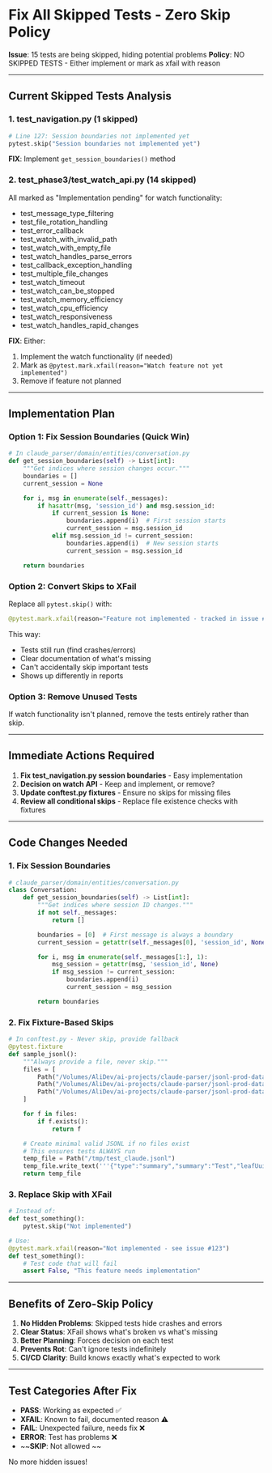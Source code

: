 # Fix All Skipped Tests - Zero Skip Policy

**Issue**: 15 tests are being skipped, hiding potential problems
**Policy**: NO SKIPPED TESTS - Either implement or mark as xfail with reason

---

## Current Skipped Tests Analysis

### 1. test_navigation.py (1 skipped)
```python
# Line 127: Session boundaries not implemented yet
pytest.skip("Session boundaries not implemented yet")
```
**FIX**: Implement `get_session_boundaries()` method

### 2. test_phase3/test_watch_api.py (14 skipped)
All marked as "Implementation pending" for watch functionality:
- test_message_type_filtering
- test_file_rotation_handling
- test_error_callback
- test_watch_with_invalid_path
- test_watch_with_empty_file
- test_watch_handles_parse_errors
- test_callback_exception_handling
- test_multiple_file_changes
- test_watch_timeout
- test_watch_can_be_stopped
- test_watch_memory_efficiency
- test_watch_cpu_efficiency
- test_watch_responsiveness
- test_watch_handles_rapid_changes

**FIX**: Either:
1. Implement the watch functionality (if needed)
2. Mark as `@pytest.mark.xfail(reason="Watch feature not yet implemented")`
3. Remove if feature not planned

---

## Implementation Plan

### Option 1: Fix Session Boundaries (Quick Win)

```python
# In claude_parser/domain/entities/conversation.py
def get_session_boundaries(self) -> List[int]:
    """Get indices where session changes occur."""
    boundaries = []
    current_session = None

    for i, msg in enumerate(self._messages):
        if hasattr(msg, 'session_id') and msg.session_id:
            if current_session is None:
                boundaries.append(i)  # First session starts
                current_session = msg.session_id
            elif msg.session_id != current_session:
                boundaries.append(i)  # New session starts
                current_session = msg.session_id

    return boundaries
```

### Option 2: Convert Skips to XFail

Replace all `pytest.skip()` with:
```python
@pytest.mark.xfail(reason="Feature not implemented - tracked in issue #XXX")
```

This way:
- Tests still run (find crashes/errors)
- Clear documentation of what's missing
- Can't accidentally skip important tests
- Shows up differently in reports

### Option 3: Remove Unused Tests

If watch functionality isn't planned, remove the tests entirely rather than skip.

---

## Immediate Actions Required

1. **Fix test_navigation.py session boundaries** - Easy implementation
2. **Decision on watch API** - Keep and implement, or remove?
3. **Update conftest.py fixtures** - Ensure no skips for missing files
4. **Review all conditional skips** - Replace file existence checks with fixtures

---

## Code Changes Needed

### 1. Fix Session Boundaries
```python
# claude_parser/domain/entities/conversation.py
class Conversation:
    def get_session_boundaries(self) -> List[int]:
        """Get indices where session ID changes."""
        if not self._messages:
            return []

        boundaries = [0]  # First message is always a boundary
        current_session = getattr(self._messages[0], 'session_id', None)

        for i, msg in enumerate(self._messages[1:], 1):
            msg_session = getattr(msg, 'session_id', None)
            if msg_session != current_session:
                boundaries.append(i)
                current_session = msg_session

        return boundaries
```

### 2. Fix Fixture-Based Skips
```python
# In conftest.py - Never skip, provide fallback
@pytest.fixture
def sample_jsonl():
    """Always provide a file, never skip."""
    files = [
        Path("/Volumes/AliDev/ai-projects/claude-parser/jsonl-prod-data-for-test/-Volumes-AliDev-ai-projects-claude-parser/4762e53b-7ca8-4464-9eac-d1816c343c50.jsonl"),
        Path("/Volumes/AliDev/ai-projects/claude-parser/jsonl-prod-data-for-test/-Volumes-AliDev-ai-projects-claude-parser/3a7770b4-aba3-46dd-b677-8fc2d71d4e06.jsonl"),
        Path("/Volumes/AliDev/ai-projects/claude-parser/jsonl-prod-data-for-test/-Volumes-AliDev-ai-projects-claude-parser/840f9326-6f99-46d9-88dc-f32fb4754d36.jsonl"),
    ]

    for f in files:
        if f.exists():
            return f

    # Create minimal valid JSONL if no files exist
    # This ensures tests ALWAYS run
    temp_file = Path("/tmp/test_claude.jsonl")
    temp_file.write_text('''{"type":"summary","summary":"Test","leafUuid":"test-uuid"}''')
    return temp_file
```

### 3. Replace Skip with XFail
```python
# Instead of:
def test_something():
    pytest.skip("Not implemented")

# Use:
@pytest.mark.xfail(reason="Not implemented - see issue #123")
def test_something():
    # Test code that will fail
    assert False, "This feature needs implementation"
```

---

## Benefits of Zero-Skip Policy

1. **No Hidden Problems**: Skipped tests hide crashes and errors
2. **Clear Status**: XFail shows what's broken vs what's missing
3. **Better Planning**: Forces decision on each test
4. **Prevents Rot**: Can't ignore tests indefinitely
5. **CI/CD Clarity**: Build knows exactly what's expected to work

---

## Test Categories After Fix

- **PASS**: Working as expected ✅
- **XFAIL**: Known to fail, documented reason ⚠️
- **FAIL**: Unexpected failure, needs fix ❌
- **ERROR**: Test has problems ❌
- ~~**SKIP**: Not allowed ~~

No more hidden issues!
